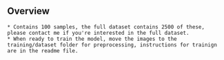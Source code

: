 ## Overview

    * Contains 100 samples, the full dataset contains 2500 of these, please contact me if you're interested in the full dataset.
    * When ready to train the model, move the images to the training/dataset folder for preprocessing, instructions for trainign are in the readme file.
